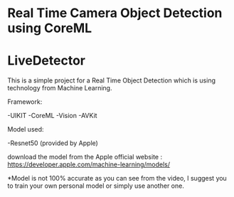 # Real Time Camera Object Detection using CoreML
# LiveDetector
 

This is a simple project for a Real Time Object Detection which is using  technology from Machine Learning.

Framework:

-UIKIT
-CoreML
-Vision
-AVKit

Model used:

-Resnet50 (provided by Apple)


download the model from the Apple official website : https://developer.apple.com/machine-learning/models/

*Model is not 100% accurate as you can see from the video, I suggest you to train your own personal model or simply use another one.
